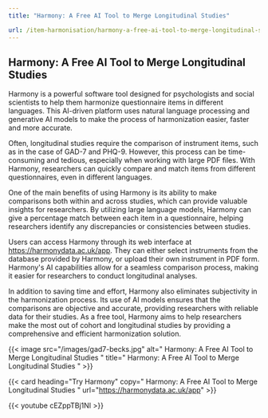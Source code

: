 ```yaml
---
title: "Harmony: A Free AI Tool to Merge Longitudinal Studies"

url: /item-harmonisation/harmony-a-free-ai-tool-to-merge-longitudinal-studies
---
```


## Harmony: A Free AI Tool to Merge Longitudinal Studies

Harmony is a powerful software tool designed for psychologists and social scientists to help them harmonize questionnaire items in different languages. This AI-driven platform uses natural language processing and generative AI models to make the process of harmonization easier, faster and more accurate.

Often, longitudinal studies require the comparison of instrument items, such as in the case of GAD-7 and PHQ-9. However, this process can be time-consuming and tedious, especially when working with large PDF files. With Harmony, researchers can quickly compare and match items from different questionnaires, even in different languages.

One of the main benefits of using Harmony is its ability to make comparisons both within and across studies, which can provide valuable insights for researchers. By utilizing large language models, Harmony can give a percentage match between each item in a questionnaire, helping researchers identify any discrepancies or consistencies between studies.

Users can access Harmony through its web interface at https://harmonydata.ac.uk/app. They can either select instruments from the database provided by Harmony, or upload their own instrument in PDF form. Harmony's AI capabilities allow for a seamless comparison process, making it easier for researchers to conduct longitudinal analyses.

In addition to saving time and effort, Harmony also eliminates subjectivity in the harmonization process. Its use of AI models ensures that the comparisons are objective and accurate, providing researchers with reliable data for their studies. As a free tool, Harmony aims to help researchers make the most out of cohort and longitudinal studies by providing a comprehensive and efficient harmonization solution.


{{< image src="/images/gad7-becks.jpg" alt=" Harmony: A Free AI Tool to Merge Longitudinal Studies " title=" Harmony: A Free AI Tool to Merge Longitudinal Studies " >}}

{{< card heading="Try Harmony" copy=" Harmony: A Free AI Tool to Merge Longitudinal Studies " url="https://harmonydata.ac.uk/app" >}}

{{< youtube cEZppTBj1NI >}}




